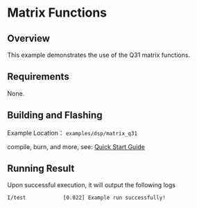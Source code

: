 # Matrix Functions

## Overview

This example demonstrates the use of the Q31 matrix functions.

## Requirements

None.

## Building and Flashing

Example Location： `examples/dsp/matrix_q31`

compile, burn, and more, see: [Quick Start Guide](https://doc.winnermicro.net/w800/en/latest/get_started/index.html)

## Running Result

Upon successful execution, it will output the following logs

```
I/test            [0.022] Example run successfully!
```

